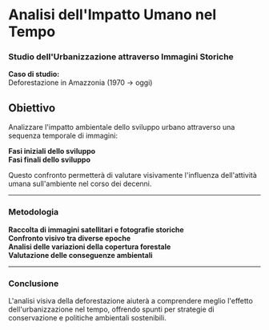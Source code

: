 # Analisi dell'Impatto Umano nel Tempo

### Studio dell'Urbanizzazione attraverso Immagini Storiche

**Caso di studio:**  
 Deforestazione in Amazzonia (1970 → oggi)

## Obiettivo

Analizzare l'impatto ambientale dello sviluppo urbano attraverso una sequenza temporale di immagini:

**Fasi iniziali dello sviluppo**  
**Fasi finali dello sviluppo**

Questo confronto permetterà di valutare visivamente l'influenza dell'attività umana sull'ambiente nel corso dei decenni.

---

### Metodologia

**Raccolta di immagini satellitari e fotografie storiche**  
**Confronto visivo tra diverse epoche**  
**Analisi delle variazioni della copertura forestale**  
**Valutazione delle conseguenze ambientali**

---

### Conclusione

L'analisi visiva della deforestazione aiuterà a comprendere meglio l'effetto dell'urbanizzazione nel tempo, offrendo spunti per strategie di conservazione e politiche ambientali sostenibili.
